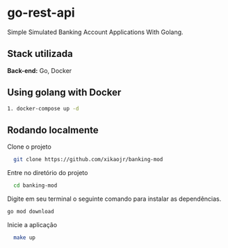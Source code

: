 # go-rest-api
Simple Simulated Banking Account Applications With Golang.
## Stack utilizada

**Back-end:** Go, Docker

## Using golang with Docker

```bash
1. docker-compose up -d
```

## Rodando localmente

Clone o projeto

```bash
  git clone https://github.com/xikaojr/banking-mod
```

Entre no diretório do projeto

```bash
  cd banking-mod
```

Digite em seu terminal o seguinte comando para instalar as dependências.

```bash
go mod download
```

Inicie a aplicação

```bash
  make up
```